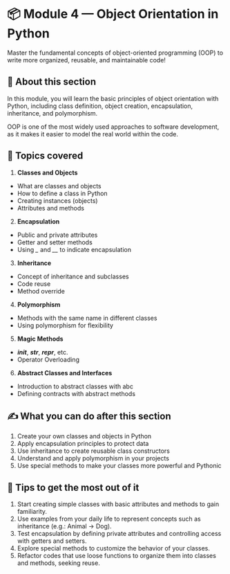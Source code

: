 # 📦 Module 4 — Object Orientation in Python

Master the fundamental concepts of object-oriented programming (OOP) to write more organized, reusable, and maintainable code!

## 🔹 About this section

In this module, you will learn the basic principles of object orientation with Python, including class definition, object creation, encapsulation, inheritance, and polymorphism.

OOP is one of the most widely used approaches to software development, as it makes it easier to model the real world within the code.

## 📖 Topics covered

1. **Classes and Objects**

- What are classes and objects
- How to define a class in Python
- Creating instances (objects)
- Attributes and methods

2. **Encapsulation**

- Public and private attributes
- Getter and setter methods
- Using *_* and *__* to indicate encapsulation

3. **Inheritance**

- Concept of inheritance and subclasses
- Code reuse
- Method override

4. **Polymorphism**

- Methods with the same name in different classes
- Using polymorphism for flexibility

5. **Magic Methods**

- *__init__*, *__str__*, *__repr__*, etc.
- Operator Overloading

6. **Abstract Classes and Interfaces**

- Introduction to abstract classes with abc
- Defining contracts with abstract methods

## ✍️ What you can do after this section

1. Create your own classes and objects in Python
2. Apply encapsulation principles to protect data
3. Use inheritance to create reusable class constructors
4. Understand and apply polymorphism in your projects
5. Use special methods to make your classes more powerful and Pythonic

## 🚀 Tips to get the most out of it

1. Start creating simple classes with basic attributes and methods to gain familiarity.
2. Use examples from your daily life to represent concepts such as inheritance (e.g.: Animal → Dog).
3. Test encapsulation by defining private attributes and controlling access with getters and setters.
4. Explore special methods to customize the behavior of your classes.
5. Refactor codes that use loose functions to organize them into classes and methods, seeking reuse.
